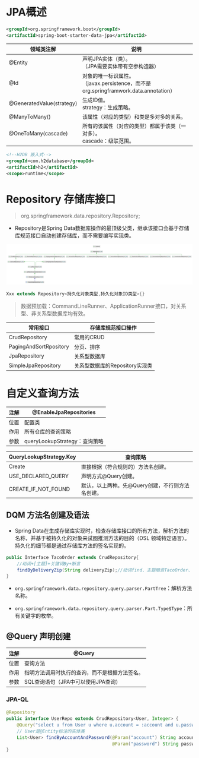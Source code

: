 # JPA概述

```xml
<groupId>org.springframework.boot</groupId>
<artifactId>spring-boot-starter-data-jpa</artifactId>
```

| 领域类注解                | 说明                                                         |
| ------------------------- | ------------------------------------------------------------ |
| @Entity                   | 声明JPA实体（类）。<br />（JPA需要实体带有空参构造器）       |
| @Id                       | 对象的唯一标识属性。<br />（javax.persistence，而不是org.springframwork.data.annotation） |
| @GeneratedValue(strategy) | 生成ID值。<br />strategy：生成策略。                         |
| @ManyToMany()             | 该属性（对应的类型）和类是多对多的关系。                     |
| @OneToMany(cascade)       | 所有的该属性（对应的类型）都属于该类（一对多）。<br />cascade：级联范围。 |

```xml
<!--H2DB 嵌入式-->
<groupId>com.h2database</groupId>
<artifactId>h2</artifactId>
<scope>runtime</scope>
```

# Repository 存储库接口

> org.springframework.data.repository.Repository;

- Repository是Spring Data数据库操作的最顶级父类，继承该接口会基于存储库规范接口自动创建存储库，而不需要编写实现类。

<img src="../../pictures/RepositorySystemIdea.png" width="1000"/>

```java
Xxx extends Repository<持久化对象类型,持久化对象ID类型>{}
```

> 数据预加载：CommandLineRunner、ApplicationRunner接口，对关系型、非关系型数据库均有效。

| 常用接口               | 存储库规范接口操作             |
| ---------------------- | ------------------------------ |
| CrudRepository         | 常用的CRUD                     |
| PagingAndSortRpository | 分页、排序                     |
| JpaRepository          | 关系型数据库                   |
| SimpleJpaRepository    | 关系型数据库的Repository实现类 |

# 自定义查询方法

| 注解 | @EnableJpaRepositories        |
| ---- | ----------------------------- |
| 位置 | 配置类                        |
| 作用 | 所有仓库的查询策略            |
| 参数 | queryLookupStrategy：查询策略 |

| QueryLookupStrategy\.Key | 查询策略                                         |
| ------------------------ | ------------------------------------------------ |
| Create                   | 直接根据（符合规则的）方法名创建。               |
| USE\_DECLARED\_QUERY     | 声明方式@Query创建。                             |
| CREATE\_IF\_NOT\_FOUND   | 默认，以上两种。先@Query创建，不行则方法名创建。 |

## DQM 方法名创建及语法

- Spring Data在生成存储库实现时，检查存储库接口的所有方法，解析方法的名称，并基于被持久化的对象来试图推测方法的目的（DSL 领域特定语言）。持久化的细节都是通过存储库方法的签名实现的。

```java
public Interface TacoOrder extends CrudRepository{
    //动词+[主题]+关键词By+断言
    findByDeliveryZip(String deliveryZip);//动词find、主题暗含TacoOrder、关键词By、断言DeliveryZip。
}
```

- `org.springframework.data.repository.query.parser.PartTree`：解析方法名称。

- `org.springframework.data.repository.query.parser.Part.Type$Type`：所有关键字的枚举。

## @Query 声明创建

| 注解 | @Query                                         |
| ---- | ---------------------------------------------- |
| 位置 | 查询方法                                       |
| 作用 | 指明方法调用时执行的查询，而不是根据方法签名。 |
| 参数 | SQL查询语句（JPA中可以使用JPA查询）            |

### JPA-QL

```java
@Repository
public interface UserRepo extends CrudRepository<User, Integer> {
    @Query("select u from User u where u.account = :account and u.password = :password")
    // User是@Entity标注的实体类
    List<User> findByAccountAndPassword(@Param("account") String account,
                                        @Param("password") String password);
}
```


